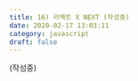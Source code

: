 ```yaml
---
title: 16) 리액트 X NEXT (작성중)
date: 2020-02-17 13:03:11
category: javascript
draft: false
---
```


(작성중)
